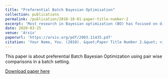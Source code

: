 ```yaml
---
title: "Preferential Batch Bayesian Optimisation"
collection: publications
permalink: /publication/2010-10-01-paper-title-number-2
excerpt: 'Most research in Bayesian optimization (BO) has focused on direct feedback scenarios, where one has access to exact, or perturbed, values of some expensive-to-evaluate objective. This direction has been mainly driven by the use of BO in machine learning hyper-parameter configuration problems. However, in domains such as modelling human preferences, A/B tests or recommender systems, there is a need of methods that are able to replace direct feedback with preferential feedback, obtained via rankings or pairwise comparisons. In this work, we present Preferential Batch Bayesian Optimization (PBBO), a new framework that allows to find the optimum of a latent function of interest, given any type of parallel preferential feedback for a group of two or more points. We do so by using a Gaussian process model with a likelihood specially designed to enable parallel and efficient data collection mechanisms, which are key in modern machine learning. We show how the acquisitions developed under this framework generalize and augment previous approaches in Bayesian optimization, expanding the use of these techniques to a wider range of domains. An extensive simulation study shows the benefits of this approach, both with simulated functions and four real data sets'
date: 2020-03-25
venue: 'Arxiv'
paperurl: 'https://arxiv.org/pdf/2003.11435.pdf'
citation: 'Your Name, You. (2010). &quot;Paper Title Number 2.&quot; <i>Journal 1</i>. 1(2).'
---
```

This paper is about preferential Batch Bayesian Optimization using pair wise comparisons in a batch setting.

[Download paper here](https://arxiv.org/pdf/2003.11435.pdf)

